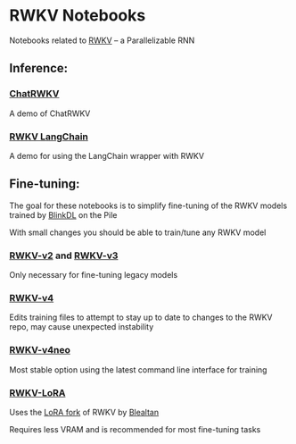 # RWKV Notebooks

Notebooks related to [RWKV](https://github.com/BlinkDL/RWKV-LM) – a Parallelizable RNN

## Inference:

### [ChatRWKV](https://colab.research.google.com/github/resloved/RWKV-notebooks/blob/master/RWKV_ChatRWKV.ipynb)

A demo of ChatRWKV

### [RWKV LangChain](https://colab.research.google.com/github/resloved/RWKV-notebooks/blob/master/RWKV_LangChain.ipynb)

A demo for using the LangChain wrapper with RWKV

## Fine-tuning:

The goal for these notebooks is to simplify fine-tuning of the RWKV models trained by [BlinkDL](https://github.com/BlinkDL) on the Pile

With small changes you should be able to train/tune any RWKV model

### [RWKV-v2](https://colab.research.google.com/github/resloved/RWKV-notebooks/blob/master/RWKV_v2_RNN_Pile_Fine_Tuning.ipynb) and [RWKV-v3](https://colab.research.google.com/github/resloved/RWKV-notebooks/blob/master/RWKV_v3_RNN_Pile_Fine_Tuning.ipynb)

Only necessary for fine-tuning legacy models

### [RWKV-v4](https://colab.research.google.com/github/resloved/RWKV-notebooks/blob/master/RWKV_v4_RNN_Pile_Fine_Tuning.ipynb)

Edits training files to attempt to stay up to date to changes to the RWKV repo, may cause unexpected instability

### [RWKV-v4neo](https://colab.research.google.com/github/resloved/RWKV-notebooks/blob/master/RWKV_v4neo_Fine_Tuning.ipynb)

Most stable option using the latest command line interface for training

### [RWKV-LoRA](https://colab.research.google.com/github/resloved/RWKV-notebooks/blob/master/RWKV_LoRA.ipynb)

Uses the [LoRA fork](https://github.com/Blealtan/RWKV-LM-LoRA) of RWKV by [Blealtan](https://github.com/Blealtan)

Requires less VRAM and is recommended for most fine-tuning tasks
